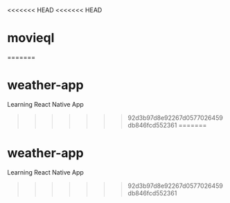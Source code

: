 <<<<<<< HEAD
<<<<<<< HEAD
# movieql
=======
# weather-app
Learning React Native App
>>>>>>> 92d3b97d8e92267d0577026459db846fcd552361
=======
# weather-app
Learning React Native App
>>>>>>> 92d3b97d8e92267d0577026459db846fcd552361
